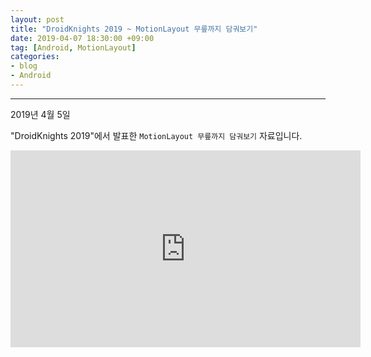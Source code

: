 ```yaml
---
layout: post
title: "DroidKnights 2019 ~ MotionLayout 무릎까지 담궈보기"
date: 2019-04-07 18:30:00 +09:00
tag: [Android, MotionLayout]
categories:
- blog
- Android
---
```


- - -

2019년 4월 5일

"DroidKnights 2019"에서 발표한 `MotionLayout 무릎까지 담궈보기` 자료입니다.

<script async class="speakerdeck-embed" data-id="e4aeedd0af7c40029b8f09fe7aab375a" data-ratio="1.77777777777778" src="//speakerdeck.com/assets/embed.js"></script>

<iframe width="560" height="315" src="https://www.youtube.com/embed/bHp-pIpm92s" frameborder="0" allow="accelerometer; autoplay; encrypted-media; gyroscope; picture-in-picture" allowfullscreen></iframe>
